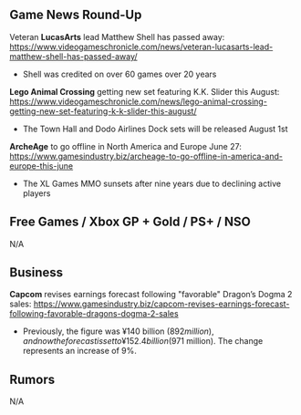 ## Game News Round-Up
Veteran **LucasArts** lead Matthew Shell has passed away: https://www.videogameschronicle.com/news/veteran-lucasarts-lead-matthew-shell-has-passed-away/
- Shell was credited on over 60 games over 20 years

**Lego Animal Crossing** getting new set featuring K.K. Slider this August: https://www.videogameschronicle.com/news/lego-animal-crossing-getting-new-set-featuring-k-k-slider-this-august/
- The Town Hall and Dodo Airlines Dock sets will be released August 1st

**ArcheAge** to go offline in North America and Europe June 27: https://www.gamesindustry.biz/archeage-to-go-offline-in-america-and-europe-this-june
- The XL Games MMO sunsets after nine years due to declining active players

## Free Games / Xbox GP + Gold / PS+ / NSO
N/A

## Business
**Capcom** revises earnings forecast following "favorable" Dragon’s Dogma 2 sales: https://www.gamesindustry.biz/capcom-revises-earnings-forecast-following-favorable-dragons-dogma-2-sales
- Previously, the figure was ¥140 billion ($892 million), and now the forecast is set to ¥152.4 billion ($971 million). The change represents an increase of 9%.

## Rumors
N/A